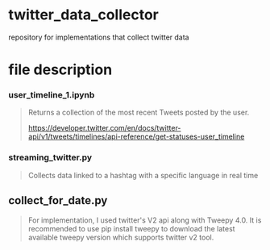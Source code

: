 # twitter_data_collector
repository for implementations that collect twitter data

# file description

### user_timeline_1.ipynb

> Returns a collection of the most recent Tweets posted by the user.
> 
> https://developer.twitter.com/en/docs/twitter-api/v1/tweets/timelines/api-reference/get-statuses-user_timeline

### streaming_twitter.py
> Collects data linked to a hashtag with a specific language in real time

## collect_for_date.py
> For implementation, I used twitter's V2 api along with Tweepy 4.0. It is recommended to use pip install tweepy to download the latest available tweepy version which supports twitter v2 tool.
